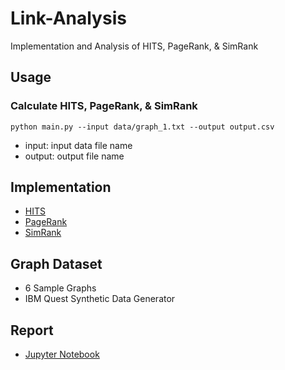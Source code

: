 # Link-Analysis

Implementation and Analysis of HITS, PageRank, & SimRank

## Usage

### Calculate HITS, PageRank, & SimRank
```
python main.py --input data/graph_1.txt --output output.csv
```
- input: input data file name
- output: output file name


## Implementation
- [HITS](https://en.wikipedia.org/wiki/HITS_algorithm)
- [PageRank](https://en.wikipedia.org/wiki/PageRank)
- [SimRank](https://en.wikipedia.org/wiki/SimRank)

## Graph Dataset
- 6 Sample Graphs
- IBM Quest Synthetic Data Generator

## Report
- [Jupyter Notebook](https://nbviewer.jupyter.org/github/Sirius207/Link-Analysis/blob/master/Report.ipynb)
